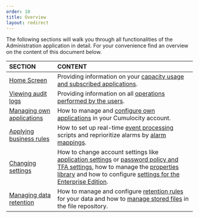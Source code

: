 ```yaml
---
order: 10
title: Overview
layout: redirect
---
```


The following sections will walk you through all functionalities of the Administration application in detail. For your convenience find an overview on the content of this document below.

|SECTION|CONTENT|
|:---|:---|
|[Home Screen](#home-screen)|Providing information on your [capacity usage and subscribed applications](#home-screen).
|[Viewing audit logs](#audit-logs)|Providing information on all [operations performed by the users](#audit-logs).
|[Managing own applications](#managing-applications)|How to manage and [configure own applications](#managing-applications) in your Cumulocity account.
|[Applying business rules](#business-rules)|How to set up real-time [event processing](#event-processing) scripts and reprioritize alarms by [alarm mappings](#reprio-alarms).
|[Changing settings](#settings)|How to change account settings like [application settings](#default-app) or [password policy and TFA settings](#changing-password-settings), how to manage the [properties library](#properties) and how to configure [settings for the Enterprise Edition](#platform-config).
|[Managing data retention](#retention-rules)|How to manage and configure [retention rules](#retention-rules) for your data and how to [manage stored files](#files) in the file repository.